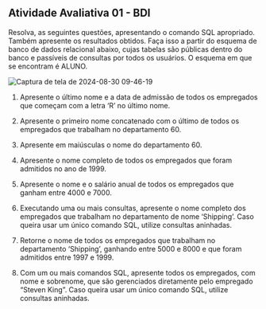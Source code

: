 ## Atividade Avaliativa 01 - BDI

Resolva, as seguintes questões, apresentando o comando SQL apropriado. Também apresente os resultados obtidos. Faça isso a partir do esquema de banco de dados relacional abaixo, cujas tabelas são públicas dentro do banco e passíveis de consultas por todos os usuários. O esquema em que se encontram é ALUNO.

![Captura de tela de 2024-08-30 09-46-19](https://github.com/user-attachments/assets/89b3a2e2-6683-4473-b507-ac5d07059c57)


1) Apresente o último nome e a data de admissão de todos os empregados que começam com a letra ‘R’ no último nome.

2) Apresente o primeiro nome concatenado com o último de todos os empregados que trabalham no departamento 60.

3) Apresente em maiúsculas o nome do departamento 60.

4) Apresente o nome completo de todos os empregados que foram admitidos no ano de 1999.

5) Apresente o nome e o salário anual de todos os empregados que ganham entre 4000 e 7000.

6) Executando uma ou mais consultas, apresente o nome completo dos empregados que trabalham no departamento de nome ‘Shipping’. Caso queira usar um único comando SQL, utilize consultas aninhadas.

7) Retorne o nome de todos os empregados que trabalham no departamento ‘Shipping’, ganhando entre 5000 e 8000 e que foram admitidos entre 1997 e 1999.

8) Com um ou mais comandos SQL, apresente todos os empregados, com nome e sobrenome, que são gerenciados diretamente pelo empregado “Steven King”. Caso queira usar um único comando SQL, utilize consultas aninhadas.
